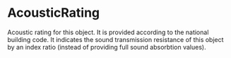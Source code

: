 AcousticRating
==============

Acoustic rating for this object.
It is provided according to the national building code. It indicates the sound transmission resistance of this object by an index ratio (instead of providing full sound absorbtion values).
